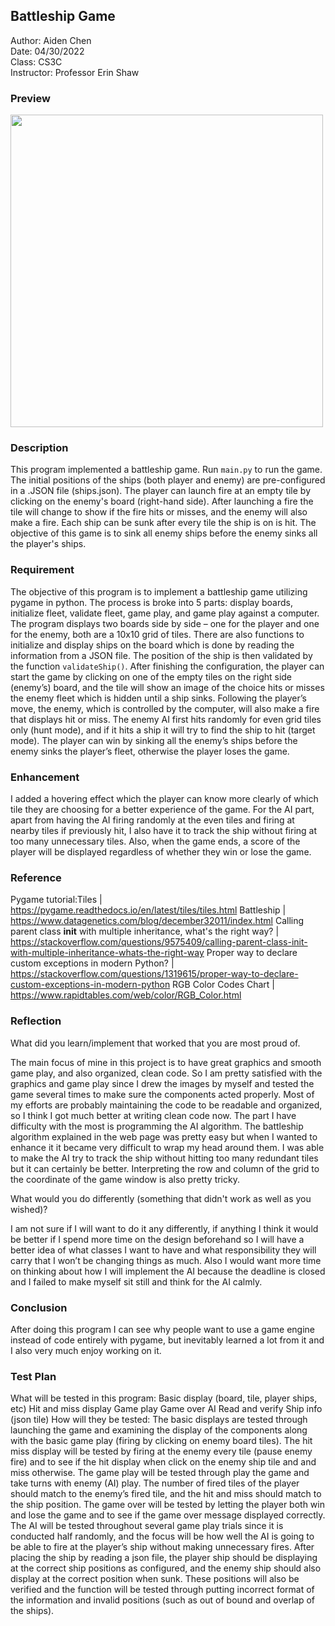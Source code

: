 ## Battleship Game

Author: Aiden Chen <br>
Date: 04/30/2022 <br>
Class: CS3C <br>
Instructor: Professor Erin Shaw

### Preview

<image src="battleship_demo.gif" width="500" />

### Description

This program implemented a battleship game. Run `main.py` to run the game.
The initial positions of the ships (both player and enemy) are pre-configured in a .JSON file (ships.json). 
The player can launch fire at an empty tile by clicking on the enemy's board (right-hand side). After launching a fire the tile will change to show if the fire hits or misses, and the enemy will also make a fire. Each ship can be sunk after every tile the ship is on is hit. The objective of this game is to sink all enemy ships before the enemy sinks all the player's ships.

### Requirement

The objective of this program is to implement a battleship game utilizing pygame in python.
The process is broke into 5 parts: display boards, initialize fleet, validate fleet, game play, and game play against a computer.
The program displays two boards side by side – one for the player and one for the enemy, both are a 10x10 grid of tiles.
There are also functions to initialize and display ships on the board which is done by reading the information from a JSON file. The position of the ship is then validated by the function `validateShip()`.
After finishing the configuration, the player can start the game by clicking on one of the empty tiles on the right side (enemy’s) board, and the tile will show an image of the choice hits or misses the enemy fleet which is hidden until a ship sinks.
Following the player’s move, the enemy, which is controlled by the computer, will also make a fire that displays hit or miss. The enemy AI first hits randomly for even grid tiles only (hunt mode), and if it hits a ship it will try to find the ship to hit (target mode).
The player can win by sinking all the enemy’s ships before the enemy sinks the player’s fleet, otherwise the player loses the game.

### Enhancement

I added a hovering effect which the player can know more clearly of which tile they are choosing for a better experience of the game.
For the AI part, apart from having the AI firing randomly at the even tiles and firing at nearby tiles if previously hit, I also have it to track the ship without firing at too many unnecessary tiles.
Also, when the game ends, a score of the player will be displayed regardless of whether they win or lose the game.

### Reference

Pygame tutorial:Tiles | https://pygame.readthedocs.io/en/latest/tiles/tiles.html
Battleship | https://www.datagenetics.com/blog/december32011/index.html
Calling parent class __init__ with multiple inheritance, what's the right way? | https://stackoverflow.com/questions/9575409/calling-parent-class-init-with-multiple-inheritance-whats-the-right-way
Proper way to declare custom exceptions in modern Python? | https://stackoverflow.com/questions/1319615/proper-way-to-declare-custom-exceptions-in-modern-python
RGB Color Codes Chart | https://www.rapidtables.com/web/color/RGB_Color.html


### Reflection

What did you learn/implement that worked that you are most proud of.

The main focus of mine in this project is to have great graphics and smooth game play, and also organized, clean code. So I am pretty satisfied with the graphics and game play since I drew the images by myself and tested the game several times to make sure the components acted properly. Most of my efforts are probably maintaining the code to be readable and organized, so I think I got much better at writing clean code now.
The part I have difficulty with the most is programming the AI algorithm. The battleship algorithm explained in the web page was pretty easy but when I wanted to enhance it it became very difficult to wrap my head around them. I was able to make the AI try to track the ship without hitting too many redundant tiles but it can certainly be better. Interpreting the row and column of the grid to the coordinate of the game window is also pretty tricky.
 
What would you do differently (something that didn't work as well as you wished)? 

I am not sure if I will want to do it any differently, if anything I think it would be better if I spend more time on the design beforehand so I will have a better idea of what classes I want to have and what responsibility they will carry that I won’t be changing things as much. Also I would want more time on thinking about how I will implement the AI because the deadline is closed and I failed to make myself sit still and think for the AI calmly.

### Conclusion

After doing this program I can see why people want to use a game engine instead of code entirely with pygame, but inevitably learned a lot from it and I also very much enjoy working on it.

### Test Plan
What will be tested in this program:
Basic display (board, tile, player ships, etc)
Hit and miss display
Game play
Game over
AI
Read and verify Ship info (json tile)
How will they be tested:
The basic displays are tested through launching the game and examining the display of the components along with the basic game play (firing by clicking on enemy board tiles). 
The hit miss display will be tested by firing at the enemy every tile (pause enemy fire) and to see if the hit display when click on the enemy ship tile and and miss otherwise.
The game play will be tested through play the game and take turns with enemy (AI) play. The number of fired tiles of the player should match to the enemy’s fired tile, and the hit and miss should match to the ship position. 
The game over will be tested by letting the player both win and lose the game and to see if the game over message displayed correctly.
The AI will be tested throughout several game play trials since it is conducted half randomly, and the focus will be how well the AI is going to be able to fire at the player’s ship without making unnecessary fires.
After placing the ship by reading a json file, the player ship should be displaying at the correct ship positions as configured, and the enemy ship should also display at the correct position when sunk. These positions will also be verified and the function will be tested through putting incorrect format of the information and invalid positions (such as out of bound and overlap of the ships).

